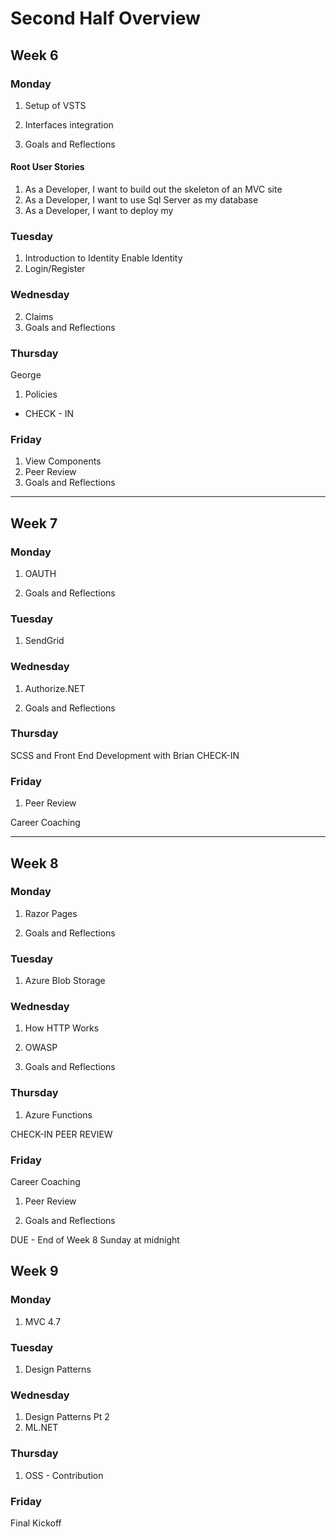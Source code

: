 # Second Half Overview

## Week 6

### Monday

1. Setup of VSTS
1. Interfaces integration

1. Goals and Reflections

#### Root User Stories
1. As a Developer, I want to build out the skeleton of an MVC site
2. As a Developer, I want to use Sql Server as my database
3. As a Developer, I want to deploy my 

### Tuesday
1. Introduction to Identity
Enable Identity
1. Login/Register


### Wednesday
2. Claims
1. Goals and Reflections


### Thursday
George
1. Policies


- CHECK - IN

### Friday 
1. View Components
1. Peer Review
1. Goals and Reflections


<hr />

## Week 7

### Monday
1. OAUTH

1. Goals and Reflections


### Tuesday
1. SendGrid


### Wednesday
1. Authorize.NET


1. Goals and Reflections


### Thursday
SCSS and Front End Development with Brian
CHECK-IN


### Friday 
1. Peer Review

Career Coaching

<hr />

## Week 8

### Monday
1. Razor Pages


1. Goals and Reflections


### Tuesday
1. Azure Blob Storage


### Wednesday
1. How HTTP Works
2. OWASP


1. Goals and Reflections



### Thursday
1. Azure Functions

CHECK-IN
PEER REVIEW



### Friday 
Career Coaching
1. Peer Review

1. Goals and Reflections


DUE - End of Week 8 Sunday at midnight


## Week 9

### Monday
1. MVC 4.7

### Tuesday
1. Design Patterns


### Wednesday
1. Design Patterns Pt 2
2. ML.NET

### Thursday
1. OSS - Contribution


### Friday 
Final Kickoff






